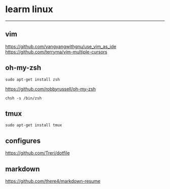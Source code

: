 # learm linux
------
## vim
https://github.com/yangyangwithgnu/use_vim_as_ide   
https://github.com/terryma/vim-multiple-cursors  

## oh-my-zsh
    sudo apt-get install zsh
https://github.com/robbyrussell/oh-my-zsh   

    chsh -s /bin/zsh

## tmux
    sudo apt-get install tmux

## configures
https://github.com/Treri/dotfile  

## markdown  
https://github.com/there4/markdown-resume  
